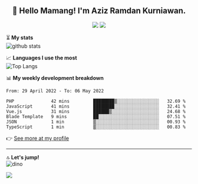 <h2 align="center">👋 Hello Mamang! I'm Aziz Ramdan Kurniawan.</h2>  
<p align="center">
  <img src="https://komarev.com/ghpvc/?username=azizramdan">
  <img src="https://wakatime.com/badge/user/90056fa0-4c31-4eca-954e-2a3ac05896f9.svg">
</p>
    
⏳ **My stats**  
![github stats](https://github-readme-stats.vercel.app/api?username=azizramdan&show_icons=true&count_private=true&title_color=000&hide_border=true&hide_title=true)  

📈 **Languages I use the most**  
![Top Langs](https://github-readme-stats.vercel.app/api/top-langs/?username=azizramdan&layout=compact&langs_count=6&hide=tsql&hide_border=true&hide_title=true&exclude_repo=Futsal-Go,Futsal-Go-Admin,Sistem-Informasi-Sensus-Harian-Rawat-Inap)  

📊 **My weekly development breakdown**
<!--START_SECTION:waka-->

```text
From: 29 April 2022 - To: 06 May 2022

PHP              42 mins         ████████▒░░░░░░░░░░░░░░░░   32.69 %
JavaScript       41 mins         ████████░░░░░░░░░░░░░░░░░   32.41 %
Vue.js           31 mins         ██████▒░░░░░░░░░░░░░░░░░░   24.68 %
Blade Template   9 mins          ██░░░░░░░░░░░░░░░░░░░░░░░   07.51 %
JSON             1 min           ▒░░░░░░░░░░░░░░░░░░░░░░░░   00.93 %
TypeScript       1 min           ▒░░░░░░░░░░░░░░░░░░░░░░░░   00.83 %
```

<!--END_SECTION:waka-->
👉 [See more at my profile](https://wakatime.com/@azizramdan)
***
🔝 **Let's jump!**  
![dino](https://raw.githubusercontent.com/azizramdan/azizramdan/master/dino.gif)  

![](https://hit.yhype.me/github/profile?user_id=27954794)
